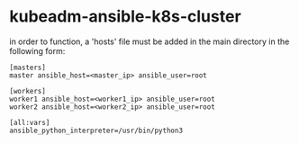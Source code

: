 # kubeadm-ansible-k8s-cluster

in order to function, a 'hosts' file must be added in the main directory in the following form: 

```
[masters]
master ansible_host=<master_ip> ansible_user=root

[workers]
worker1 ansible_host=<worker1_ip> ansible_user=root
worker2 ansible_host=<worker2_ip> ansible_user=root

[all:vars]
ansible_python_interpreter=/usr/bin/python3
```
